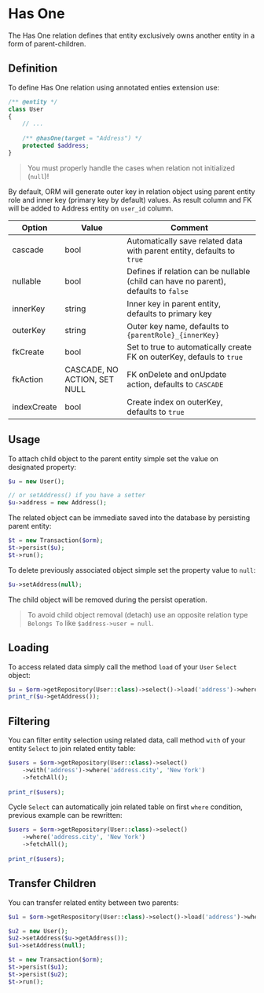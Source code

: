 # Has One
The Has One relation defines that entity exclusively owns another entity in a form of parent-children.

## Definition
To define Has One relation using annotated enties extension use:

```php
/** @entity */ 
class User 
{
    // ...
    
    /** @hasOne(target = "Address") */
    protected $address;
}
```

> You must properly handle the cases when relation not initialized (`null`)!

By default, ORM will generate outer key in relation object using parent entity role and inner key (primary key by default) values. As result column and FK will be added to Address entity on `user_id` column.

Option      | Value  | Comment
---         | ---    | ----
cascade     | bool   | Automatically save related data with parent entity, defaults to `true`
nullable    | bool   | Defines if relation can be nullable (child can have no parent), defaults to `false`
innerKey    | string | Inner key in parent entity, defaults to primary key
outerKey    | string | Outer key name, defaults to `{parentRole}_{innerKey}` 
fkCreate    | bool   | Set to true to automatically create FK on outerKey, defauls to `true`
fkAction    | CASCADE, NO ACTION, SET NULL | FK onDelete and onUpdate action, defaults to `CASCADE`  
indexCreate | bool   | Create index on outerKey, defaults to `true`

## Usage
To attach child object to the parent entity simple set the value on designated property:

```php
$u = new User();

// or setAddress() if you have a setter
$u->address = new Address();
```

The related object can be immediate saved into the database by persisting parent entity:

```php
$t = new Transaction($orm);
$t->persist($u);
$t->run();
```

To delete previously associated object simple set the property value to `null`:

```php
$u->setAddress(null);
```

The child object will be removed during the persist operation.

> To avoid child object removal (detach) use an opposite relation type `Belongs To` like `$address->user = null`.

## Loading
To access related data simply call the method `load` of your `User` `Select` object:

```php
$u = $orm->getRepository(User::class)->select()->load('address')->wherePK(1)->fetchOne();
print_r($u->getAddress());
```

## Filtering
You can filter entity selection using related data, call method `with` of your entity `Select` to join related entity table:

```php
$users = $orm->getRepository(User::class)->select()
    ->with('address')->where('address.city', 'New York')
    ->fetchAll();
    
print_r($users);
```

Cycle `Select` can automatically join related table on first `where` condition, previous example can be rewritten:

```php
$users = $orm->getRepository(User::class)->select()
    ->where('address.city', 'New York')
    ->fetchAll();
    
print_r($users);
```

## Transfer Children
You can transfer related entity between two parents:

```php
$u1 = $orm->getRespository(User::class)->select()->load('address')->wherePK(1)->fetchOne();

$u2 = new User();
$u2->setAddress($u->getAddress());
$u1->setAddress(null);

$t = new Transaction($orm);
$t->persist($u1);
$t->persist($u2);
$t->run();
```
